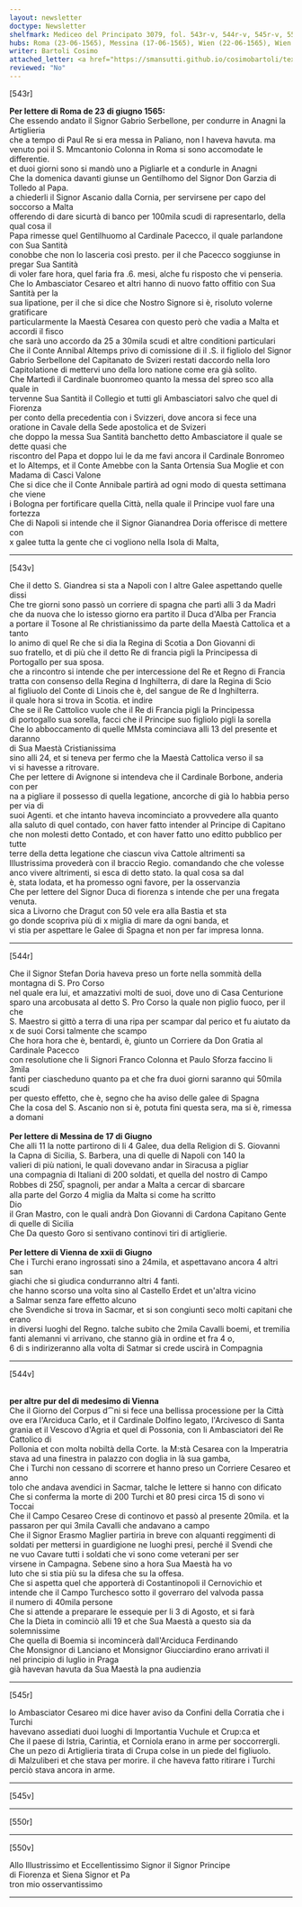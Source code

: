 ```yaml
---
layout: newsletter
doctype: Newsletter
shelfmark: Mediceo del Principato 3079, fol. 543r-v, 544r-v, 545r-v, 550r-v
hubs: Roma (23-06-1565), Messina (17-06-1565), Wien (22-06-1565), Wien (22-06-1565)
writer: Bartoli Cosimo
attached_letter: <a href="https://smansutti.github.io/cosimobartoli/texts/CarteStrozziane_SI_147_001/">CarteStrozziane_SI_147_001</a>
reviewed: "No"
---
```


[543r]  
  
  
<strong>Per lettere di Roma de 23 di giugno 1565:</strong>  
Che essendo andato il Signor Gabrio Serbellone, per condurre in Anagni la Artiglieria  
che a tempo di Paul Re si era messa in Paliano, non l haveva havuta. ma  
venuto poi il S. Mmcantonio Colonna in Roma si sono accomodate le differentie.  
et duoi giorni sono si mandò uno a Pigliarle et a condurle in Anagni  
Che la domenica davanti giunse un Gentilhomo del Signor Don Garzia di Tolledo al Papa.  
a chiederli il Signor Ascanio dalla Cornia, per servirsene per capo del soccorso a Malta  
offerendo di dare sicurtà di banco per 100mila scudi di rapresentarlo, della qual cosa il  
Papa rimesse quel Gentilhuomo al Cardinale Pacecco, il quale parlandone con Sua Santità  
conobbe che non lo lasceria così presto. per il che Pacecco soggiunse in pregar Sua Santità  
di voler fare hora, quel faria fra .6. mesi, alche fu risposto che vi penseria.  
Che lo Ambasciator Cesareo et altri hanno di nuovo fatto offitio con Sua Santità per la  
sua lipatione, per il che si dice che Nostro Signore si è, risoluto volerne gratificare  
particularmente la Maestà Cesarea con questo però che vadia a Malta et accordi il fisco  
che sarà uno accordo da 25 a 30mila scudi et altre conditioni particulari  
Che il Conte Annibal Altemps privo di comissione di il .S. il figliolo del Signor  
Gabrio Serbellone del Capitanato de Svizeri restati daccordo nella loro  
Capitolatione di mettervi uno della loro natione come era già solito.  
Che Martedì il Cardinale buonromeo quanto la messa del spreo sco alla quale in  
tervenne Sua Santità il Collegio et tutti gli Ambasciatori salvo che quel di Fiorenza  
per conto della precedentia con i Svizzeri, dove ancora si fece una  
oratione in Cavale della Sede apostolica et de Svizeri  
che doppo la messa Sua Santità banchetto detto Ambasciatore il quale se dette quasi che  
riscontro del Papa et doppo lui le da me favi ancora il Cardinale Bonromeo  
et lo Altemps, et il Conte Amebbe con la Santa Ortensia Sua Moglie et con  
Madama di Casci Valone  
Che si dice che il Conte Annibale partirà ad ogni modo di questa settimana che viene  
i Bologna per fortificare quella Città, nella quale il Principe vuol fare una fortezza  
Che di Napoli si intende che il Signor Gianandrea Doria offerisce di mettere con  
x galee tutta la gente che ci vogliono nella Isola di Malta,  
  
---  

[543v]  
  
  
Che il detto S. Giandrea si sta a Napoli con l altre Galee aspettando quelle dissi  
Che tre giorni sono passò un corriere di spagna che partì alli 3 da Madri  
che da nuova che lo istesso giorno era partito il Duca d'Alba per Francia  
a portare il Tosone al Re christianissimo da parte della Maestà Cattolica et a tanto  
lo animo di quel Re che si dia la Regina di Scotia a Don Giovanni di  
suo fratello, et di più che il detto Re di francia pigli la Principessa di  
Portogallo per sua sposa.  
che a rincontro si intende che per intercessione del Re et Regno di Francia  
tratta con consenso della Regina d Inghilterra, di dare la Regina di Scio  
al figliuolo del Conte di Linois che è, del sangue de Re d Inghilterra.  
il quale hora si trova in Scotia. et indire  
Che se il Re Cattolico vuole che il Re di Francia pigli la Principessa  
di portogallo sua sorella, facci che il Principe suo figliolo pigli la sorella  
Che lo abboccamento di quelle MMsta cominciava alli 13 del presente et daranno  
di Sua Maestà Cristianissima  
sino alli 24, et si teneva per fermo che la Maestà Cattolica verso il sa  
vi si havesse a ritrovare.  
Che per lettere di Avignone si intendeva che il Cardinale Borbone, anderia con per  
na a pigliare il possesso di quella legatione, ancorche di già lo habbia perso per via di  
suoi Agenti. et che intanto haveva incominciato a provvedere alla quanto  
alla saluto di quel contado, con haver fatto intender al Principe di Capitano  
che non molesti detto Contado, et con haver fatto uno editto pubblico per tutte  
terre della detta legatione che ciascun viva Cattole altrimenti sa  
Illustrissima provederà con il braccio Regio. comandando che che volesse  
anco vivere altrimenti, si esca di detto stato. la qual cosa sa dal  
è, stata lodata, et ha promesso ogni favore, per la osservanzia  
Che per lettere del Signor Duca di fiorenza s intende che per una fregata venuta.  
sica a Livorno che Dragut con 50 vele era alla Bastia et sta  
go donde scopriva più di x miglia di mare da ogni banda, et  
vi stia per aspettare le Galee di Spagna et non per far impresa lonna.  
  
---  

[544r]  
  
  
Che il Signor Stefan Doria haveva preso un forte nella sommità della montagna di S. Pro Corso  
nel quale era lui, et amazzativi molti de suoi, dove uno di Casa Centurione  
sparo una arcobusata al detto S. Pro Corso la quale non piglio fuoco, per il che  
S. Maestro si gittò a terra di una ripa per scampar dal perico et fu aiutato da  
x de suoi Corsi talmente che scampo  
Che hora hora che è, bentardi, è, giunto un Corriere da Don Gratia al Cardinale Pacecco  
con resolutione che li Signori Franco Colonna et Paulo Sforza faccino li 3mila  
fanti per ciascheduno quanto pa et che fra duoi giorni saranno qui 50mila scudi  
per questo effetto, che è, segno che ha aviso delle galee di Spagna  
Che la cosa del S. Ascanio non si è, potuta fini questa sera, ma si è, rimessa a domani  
<br/><strong>Per lettere di Messina de 17 di Giugno</strong>  
Che alli 11 la notte partirono di li 4 Galee, dua della Religion di S. Giovanni  
la Capna di Sicilia, S. Barbera, una di quelle di Napoli con 140 la  
valieri di più nationi, le quali dovevano andar in Siracusa a pigliar  
una compagnia di Italiani di 200 soldati, et quella del nostro di Campo  
Robbes di 250̅, spagnoli, per andar a Malta a cercar di sbarcare  
alla parte del Gorzo 4 miglia da Malta si come ha scritto  
Dio  
il Gran Mastro, con le quali andrà Don Giovanni di Cardona Capitano Gente  
di quelle di Sicilia  
Che Da questo Goro si sentivano continovi tiri di artiglierie.  
<br/><strong>Per lettere di Vienna de xxii di Giugno</strong>  
Che i Turchi erano ingrossati sino a 24mila, et aspettavano ancora 4 altri san  
giachi che si giudica condurranno altri 4 fanti.  
che hanno scorso una volta sino al Castello Erdet et un'altra vicino  
a Salmar senza fare effetto alcuno  
che Svendiche si trova in Sacmar, et si son congiunti seco molti capitani che erano  
in diversi luoghi del Regno. talche subito che 2mila Cavalli boemi, et tremilia  
fanti alemanni vi arrivano, che stanno già in ordine et fra 4 o,  
6 di s indirizeranno alla volta di Satmar si crede uscirà in Compagnia  
  
---  

[544v]  
  
  
<br/><strong>per altre pur del di medesimo di Vienna</strong>  
Che il Giorno del Corpus d⁀ni si fece una bellissa processione per la Città  
ove era l'Arciduca Carlo, et il Cardinale Dolfino legato, l'Arcivesco di Santa  
grania et il Vescovo d'Agria et quel di Possonia, con li Ambasciatori del Re Cattolico di  
Pollonia et con molta nobiltà della Corte. la M:stà Cesarea con la Imperatria  
stava ad una finestra in palazzo con doglia in là sua gamba,  
Che i Turchi non cessano di scorrere et hanno preso un Corriere Cesareo et anno  
tolo che andava avendici in Sacmar, talche le lettere si hanno con dificato  
Che si conferma la morte di 200 Turchi et 80 presi circa 15 dì sono vi  
Toccai  
Che il Campo Cesareo Crese di continovo et passò al presente 20mila. et la  
passaron per qui 3mila Cavalli che andavano a campo  
Che il Signor Erasmo Maglier partiria in breve con alquanti reggimenti di  
soldati per mettersi in guardigione ne luoghi presi, perché il Svendi che  
ne vuo Cavare tutti i soldati che vi sono come veterani per ser  
virsene in Campagna. Sebene sino a hora Sua Maestà ha vo  
luto che si stia più su la difesa che su la offesa.  
Che si aspetta quel che apporterà di Costantinopoli il Cernovichio et  
intende che il Campo Turchesco sotto il goverraro del valvoda passa  
il numero di 40mila persone  
Che si attende a preparare le essequie per li 3 di Agosto, et si farà  
Che la Dieta in cominciò alli 19 et che Sua Maestà a questo sia da  
solemnissime  
Che quella di Boemia si incomincerà dall'Arciduca Ferdinando  
Che Monsignor di Lanciano et Monsignor Giucciardino erano arrivati il  
nel principio di luglio in Praga  
già havevan havuta da Sua Maestà la pna audienzia  
  
---  

[545r]  
  
  
lo Ambasciator Cesareo mi dice haver aviso da Confini della Corratia che i Turchi  
havevano assediati duoi luoghi di Importantia Vuchule et Crup:ca et  
Che il paese di Istria, Carintia, et Corniola erano in arme per soccorrergli.  
Che un pezo di Artiglieria tirata di Crupa colse in un piede del figliuolo.  
di Malzuliberi et che stava per morire. il che haveva fatto ritirare i Turchi  
perciò stava ancora in arme.  
  
---  

[545v]  
  
  
  
---  

[550r]  
  
  
  
---  

[550v]  
  
  
Allo Illustrissimo et Eccellentissimo Signor il Signor Principe  
di Fiorenza et Siena Signor et Pa  
tron mio osservantissimo  
  
---  

